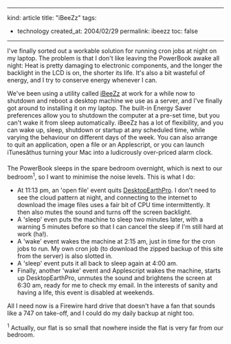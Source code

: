 -----
kind: article
title: "iBeeZz"
tags:
- technology
created_at: 2004/02/29
permalink: ibeezz
toc: false
-----

<p>I've finally sorted out a workable solution for running cron jobs at night on my laptop. The problem is that I don't like leaving the PowerBook awake all night: Heat is pretty damaging to electronic components, and the longer the backlight in the LCD is on, the shorter its life. It's also a bit wasteful of energy, and I try to conserve energy whenever I can.</p>
<p>We've been using a utility called <a href="http://www.ibeezz.com/en/" title="iBeeZz">iBeeZz</a> at work for a while now to shutdown and reboot a desktop machine we use as a server, and I've finally got around to installing it on my laptop. The built-in Energy Saver preferences allow you to shutdown the computer at a pre-set time, but you can't wake it from sleep automatically. iBeeZz has a lot of flexibility, and you can wake up, sleep, shutdown or startup at any scheduled time, while varying the behaviour on different days of the week. You can also arrange to quit an application, open a file or an Applescript, or you can launch iTunesâthus turning your Mac into a ludicrously over-priced alarm clock.</p>

<p>The PowerBook sleeps in the spare bedroom overnight, which is next to our bedroom<sup>1</sup>, so I want to minimise the noise levels. This is what I do:</p>
<ul>
<li>At 11:13 pm, an 'open file' event quits <a href="http://www.subrosasoft.com/thestore/product_info.php?products_id=423" title="DesktopEarthPro">DesktopEarthPro</a>. I don't need to see the cloud pattern at night, and connecting to the internet to download the image files uses a fair bit of CPU time intermittently. It then also mutes the sound and turns off the screen backlight.</li>
<li>A 'sleep' even puts the machine to sleep two minutes later, with a warning 5 minutes before so that I can cancel the sleep if I'm still hard at work (ha!).</li>
<li>A 'wake' event wakes the machine at 2:15 am, just in time for the cron jobs to run. My own cron job (to download the zipped backup of this site from the server) is also slotted in.</li>
<li>A 'sleep' event puts it all back to sleep again at 4:00 am.</li>
<li>Finally, another 'wake' event and Applescript wakes the machine, starts up DesktopEarthPro, unmutes the sound and brightens the screen at 6:30 am, ready for me to check my email. In the interests of sanity and having a life, this event is disabled at weekends.</li>
</ul>
<p>All I need now is a Firewire hard drive that doesn't have a fan that sounds like a 747 on take-off, and I could do my daily backup at night too.</p>
<p><sup>1</sup> Actually, our flat is so small that nowhere inside the flat is very far from our bedroom.</p>
